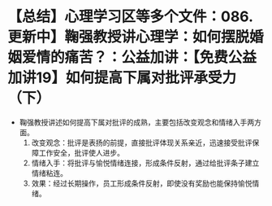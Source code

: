 # 【总结】心理学习区等多个文件：086.更新中】鞠强教授讲心理学：如何摆脱婚姻爱情的痛苦？：公益加讲：【免费公益加讲19】如何提高下属对批评承受力（下）

-   鞠强教授讲述如何提高下属对批评的成熟，主要包括改变观念和情绪入手两方面。
    1.  改变观念：批评是表扬的前提，直接批评体现关系亲近，迅速接受批评保障工作安全，批评使人进步。
    2.  情绪入手：将批评与愉悦情绪连接，形成条件反射，通过给批评条子建立情绪粘连。
    3.  效果：经过长期操作，员工形成条件反射，即使没有奖励也能保持愉悦情绪。